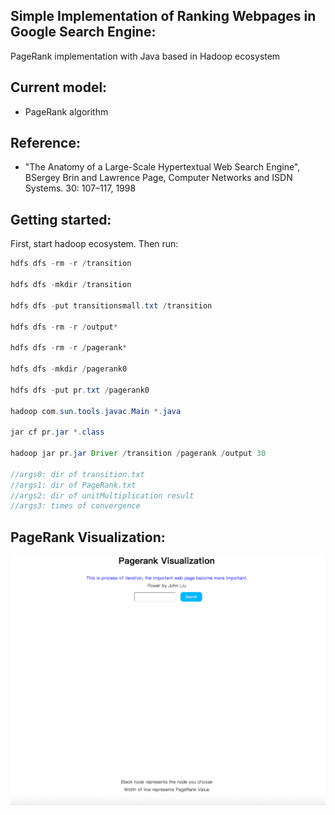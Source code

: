 Simple Implementation of Ranking Webpages in Google Search Engine:
--------------

PageRank implementation with Java based in Hadoop ecosystem

Current model:
--------------
- PageRank algorithm

Reference:
----------
- "The Anatomy of a Large-Scale Hypertextual Web Search Engine", BSergey Brin and Lawrence Page, Computer Networks and ISDN Systems. 30: 107–117, 1998



Getting started:
----------------

First, start hadoop ecosystem.
Then run:

```Java
hdfs dfs -rm -r /transition 

hdfs dfs -mkdir /transition 

hdfs dfs -put transitionsmall.txt /transition 

hdfs dfs -rm -r /output* 

hdfs dfs -rm -r /pagerank* 

hdfs dfs -mkdir /pagerank0 

hdfs dfs -put pr.txt /pagerank0 

hadoop com.sun.tools.javac.Main *.java 

jar cf pr.jar *.class 

hadoop jar pr.jar Driver /transition /pagerank /output 30 

//args0: dir of transition.txt
//args1: dir of PageRank.txt
//args2: dir of unitMultiplication result
//args3: times of convergence
```

PageRank Visualization:
------
![img](https://github.com/Johnlovescoding/Rank-Websites/blob/master/kiXziGtKRX.gif)
